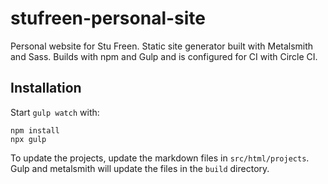 # stufreen-personal-site
Personal website for Stu Freen. Static site generator built with Metalsmith and Sass. Builds with npm and Gulp and is configured for CI with Circle CI.

## Installation
Start `gulp watch` with:
```
npm install
npx gulp
```

To update the projects, update the markdown files in `src/html/projects`. Gulp and metalsmith will update the files in the `build` directory.
